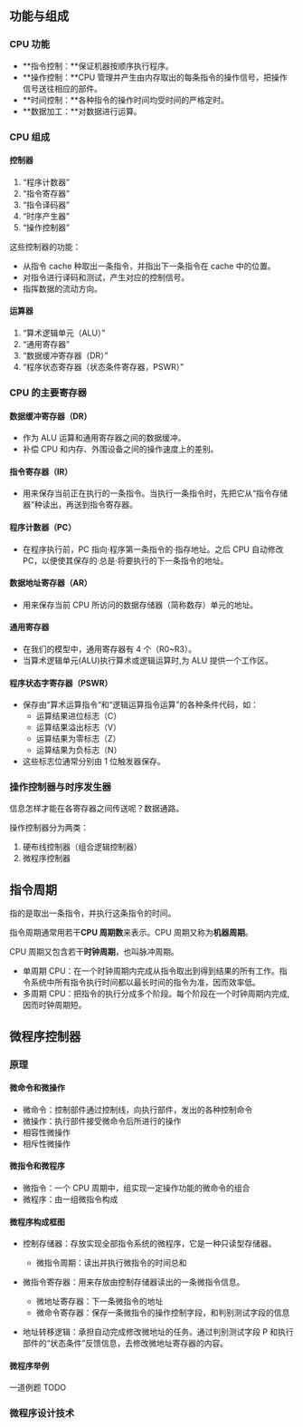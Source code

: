 ## 功能与组成

### CPU 功能

- **指令控制：**保证机器按顺序执行程序。
- **操作控制：**CPU 管理并产生由内存取出的每条指令的操作信号，把操作信号送往相应的部件。
- **时间控制：**各种指令的操作时间均受时间的严格定时。
- **数据加工：**对数据进行运算。

### CPU 组成

#### 控制器

1. “程序计数器”
2.  “指令寄存器”
3.  “指令译码器”
4.  “时序产生器”
5.  “操作控制器”

这些控制器的功能：

- 从指令 cache 种取出一条指令，并指出下一条指令在 cache 中的位置。
- 对指令进行译码和测试，产生对应的控制信号。
- 指挥数据的流动方向。

#### 运算器

1. “算术逻辑单元（ALU）”
2. “通用寄存器”
3. “数据缓冲寄存器（DR）”
4. “程序状态寄存器（状态条件寄存器，PSWR）”

### CPU 的主要寄存器

#### 数据缓冲寄存器（DR）

  - 作为 ALU 运算和通用寄存器之间的数据缓冲。
  - 补偿 CPU 和内存、外围设备之间的操作速度上的差别。

#### 指令寄存器（IR）

  - 用来保存当前正在执行的一条指令。当执行一条指令时，先把它从“指令存储器”种读出，再送到指令寄存器。

#### 程序计数器（PC）

  - 在程序执行前，PC 指向·程序第一条指令的·指存地址。之后 CPU 自动修改 PC，以便使其保存的·总是·将要执行的下一条指令的地址。

#### 数据地址寄存器（AR）

  - 用来保存当前 CPU 所访问的数据存储器（简称数存）单元的地址。

#### 通用寄存器

  - 在我们的模型中，通用寄存器有 4 个（R0~R3）。
  - 当算术逻辑单元(ALU)执行算术或逻辑运算时,为 ALU 提供一个工作区。

#### 程序状态字寄存器（PSWR）

- 保存由“算术运算指令“和“逻辑运算指令运算”的各种条件代码，如：
    - 运算结果进位标志（C）
    - 运算结果溢出标志（V）
    - 运算结果为零标志（Z）
    - 运算结果为负标志（N）
- 这些标志位通常分别由 1 位触发器保存。

### 操作控制器与时序发生器

信息怎样才能在各寄存器之间传送呢？数据通路。

操作控制器分为两类：

1. 硬布线控制器（组合逻辑控制器）
2. 微程序控制器

## 指令周期

指的是取出一条指令，并执行这条指令的时间。

指令周期通常用若干**CPU 周期数**来表示。CPU 周期又称为**机器周期**。

CPU 周期又包含若干**时钟周期**，也叫脉冲周期。

- 单周期 CPU：在一个时钟周期内完成从指令取出到得到结果的所有工作。指令系统中所有指令执行时间都以最长时间的指令为准，因而效率低。
- 多周期 CPU：把指令的执行分成多个阶段。每个阶段在一个时钟周期内完成,  因而时钟周期短。

## 微程序控制器

### 原理

#### 微命令和微操作

- 微命令：控制部件通过控制线，向执行部件，发出的各种控制命令
- 微操作：执行部件接受微命令后所进行的操作
- 相容性微操作
- 相斥性微操作

#### 微指令和微程序

- 微指令：一个 CPU 周期中，组实现一定操作功能的微命令的组合
- 微程序：由一组微指令构成

#### 微程序构成框图

- 控制存储器：存放实现全部指令系统的微程序，它是一种只读型存储器。
  
	* 微指令周期：读出并执行微指令的时间总和

- 微指令寄存器：用来存放由控制存储器读出的一条微指令信息。
  
	* 微地址寄存器：下一条微指令的地址
	* 微命令寄存器：保存一条微指令的操作控制字段，和判别测试字段的信息

- 地址转移逻辑：承担自动完成修改微地址的任务。通过判别测试字段 P 和执行部件的“状态条件”反馈信息，去修改微地址寄存器的内容。

#### 微程序举例

一道例题 TODO

### 微程序设计技术











